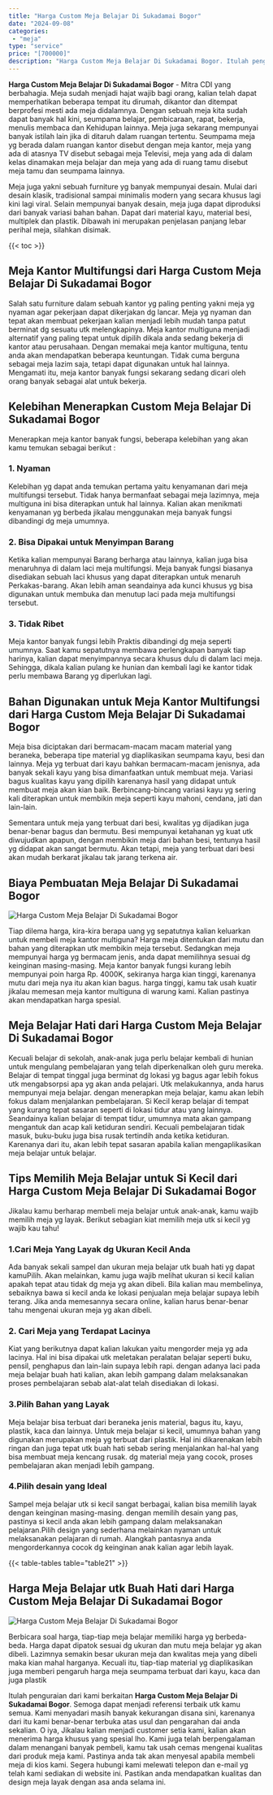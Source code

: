 ```yaml
---
title: "Harga Custom Meja Belajar Di Sukadamai Bogor"
date: "2024-09-08"
categories:
 - "meja"
type: "service"
price: "[700000]"
description: "Harga Custom Meja Belajar Di Sukadamai Bogor. Itulah penguraian dari kami berkaitan **Harga Custom Meja Belajar Di Sukadamai Bogor**. Semoga dapat menjadi re..."
---
```


**Harga Custom Meja Belajar Di Sukadamai Bogor** - Mitra CDI yang berbahagia. Meja sudah menjadi hajat wajib bagi orang, kalian telah dapat memperhatikan beberapa tempat itu dirumah, dikantor dan ditempat berprofesi mesti ada meja didalamnya. Dengan sebuah meja kita sudah dapat banyak hal kini, seumpama belajar, pembicaraan, rapat, bekerja, menulis membaca dan Kehidupan lainnya. Meja juga sekarang mempunyai banyak istilah lain jika di ditaruh dalam ruangan tertentu. Seumpama meja yg berada dalam ruangan kantor disebut dengan meja kantor, meja yang ada di atasnya TV disebut sebagai meja Televisi, meja yang ada di dalam kelas dinamakan meja belajar dan meja yang ada di ruang tamu disebut meja tamu dan seumpama lainnya.

Meja juga yakni sebuah furniture yg banyak mempunyai desain. Mulai dari desain klasik, tradisional sampai minimalis modern yang secara khusus lagi kini lagi viral. Selain mempunyai banyak desain, meja juga dapat diproduksi dari banyak variasi bahan bahan. Dapat dari material kayu, material besi, multiplek dan plastik. Dibawah ini merupakan penjelasan panjang lebar perihal meja, silahkan disimak.

{{< toc >}}

## Meja Kantor Multifungsi dari Harga Custom Meja Belajar Di Sukadamai Bogor

Salah satu furniture dalam sebuah kantor yg paling penting yakni meja yg nyaman agar pekerjaan dapat dikerjakan dg lancar. Meja yg nyaman dan tepat akan membuat pekerjaan kalian menjadi lebih mudah tanpa patut berminat dg sesuatu utk melengkapinya. Meja kantor multiguna menjadi alternatif yang paling tepat untuk dipilih dikala anda sedang bekerja di kantor atau perusahaan. Dengan memakai meja kantor multiguna, tentu anda akan mendapatkan beberapa keuntungan. Tidak cuma berguna sebagai meja lazim saja, tetapi dapat digunakan untuk hal lainnya. Mengamati itu, meja kantor banyak fungsi sekarang sedang dicari oleh orang banyak sebagai alat untuk bekerja.

## Kelebihan Menerapkan Custom Meja Belajar Di Sukadamai Bogor

Menerapkan meja kantor banyak fungsi, beberapa kelebihan yang akan kamu temukan sebagai berikut :

### 1\. Nyaman

Kelebihan yg dapat anda temukan pertama yaitu kenyamanan dari meja multifungsi tersebut. Tidak hanya bermanfaat sebagai meja lazimnya, meja multiguna ini bisa diterapkan untuk hal lainnya. Kalian akan menikmati kenyamanan yg berbeda jikalau menggunakan meja banyak fungsi dibandingi dg meja umumnya.

### 2\. Bisa Dipakai untuk Menyimpan Barang

Ketika kalian mempunyai Barang berharga atau lainnya, kalian juga bisa menaruhnya di dalam laci meja multifungsi. Meja banyak fungsi biasanya disediakan sebuah laci khusus yang dapat diterapkan untuk menaruh Perkakas-barang. Akan lebih aman seandainya ada kunci khusus yg bisa digunakan untuk membuka dan menutup laci pada meja multifungsi tersebut.

### 3\. Tidak Ribet

Meja kantor banyak fungsi lebih Praktis dibandingi dg meja seperti umumnya. Saat kamu sepatutnya membawa perlengkapan banyak tiap harinya, kalian dapat menyimpannya secara khusus dulu di dalam laci meja. Sehingga, dikala kalian pulang ke hunian dan kembali lagi ke kantor tidak perlu membawa Barang yg diperlukan lagi.

## Bahan Digunakan untuk Meja Kantor Multifungsi dari Harga Custom Meja Belajar Di Sukadamai Bogor

Meja bisa diciptakan dari bermacam-macam macam material yang beraneka, beberapa tipe material yg diaplikasikan seumpama kayu, besi dan lainnya. Meja yg terbuat dari kayu bahkan bermacam-macam jenisnya, ada banyak sekali kayu yang bisa dimanfaatkan untuk membuat meja. Variasi bagus kualitas kayu yang dipilih karenanya hasil yang didapat untuk membuat meja akan kian baik. Berbincang-bincang variasi kayu yg sering kali diterapkan untuk membikin meja seperti kayu mahoni, cendana, jati dan lain-lain.

Sementara untuk meja yang terbuat dari besi, kwalitas yg dijadikan juga benar-benar bagus dan bermutu. Besi mempunyai ketahanan yg kuat utk diwujudkan apapun, dengan membikin meja dari bahan besi, tentunya hasil yg didapat akan sangat bermutu. Akan tetapi, meja yang terbuat dari besi akan mudah berkarat jikalau tak jarang terkena air.

## Biaya Pembuatan Meja Belajar Di Sukadamai Bogor

![Harga Custom Meja Belajar Di Sukadamai Bogor](/images/meja/meja-dewasa-004.jpg)

Tiap dilema harga, kira-kira berapa uang yg sepatutnya kalian keluarkan untuk membeli meja kantor multiguna? Harga meja ditentukan dari mutu dan bahan yang diterapkan utk membikin meja tersebut. Sedangkan meja mempunyai harga yg bermacam jenis, anda dapat memilihnya sesuai dg keinginan masing-masing. Meja kantor banyak fungsi kurang lebih mempunyai poin harga Rp. 4000K, sekiranya harga kian tinggi, karenanya mutu dari meja nya itu akan kian bagus. harga tinggi, kamu tak usah kuatir jikalau memesan meja kantor multiguna di warung kami. Kalian pastinya akan mendapatkan harga spesial.

## Meja Belajar Hati dari Harga Custom Meja Belajar Di Sukadamai Bogor

Kecuali belajar di sekolah, anak-anak juga perlu belajar kembali di hunian untuk mengulang pembelajaran yang telah diperkenalkan oleh guru mereka. Belajar di tempat tinggal juga berminat dg lokasi yg bagus agar lebih fokus utk mengabsorpsi apa yg akan anda pelajari. Utk melakukannya, anda harus mempunyai meja belajar. dengan menerapkan meja belajar, kamu akan lebih fokus dalam menjalankan pembelajaran. Si Kecil kerap belajar di tempat yang kurang tepat sasaran seperti di lokasi tidur atau yang lainnya. Seandainya kalian belajar di tempat tidur, umumnya mata akan gampang mengantuk dan acap kali ketiduran sendiri. Kecuali pembelajaran tidak masuk, buku-buku juga bisa rusak tertindih anda ketika ketiduran. Karenanya dari itu, akan lebih tepat sasaran apabila kalian mengaplikasikan meja belajar untuk belajar.

## Tips Memilih Meja Belajar untuk Si Kecil dari Harga Custom Meja Belajar Di Sukadamai Bogor

Jikalau kamu berharap membeli meja belajar untuk anak-anak, kamu wajib memilih meja yg layak. Berikut sebagian kiat memilih meja utk si kecil yg wajib kau tahu!

### 1.Cari Meja Yang Layak dg Ukuran Kecil Anda

Ada banyak sekali sampel dan ukuran meja belajar utk buah hati yg dapat kamuPilih. Akan melainkan, kamu juga wajib melihat ukuran si kecil kalian apakah tepat atau tidak dg meja yg akan dibeli. Bila kalian mau membelinya, sebaiknya bawa si kecil anda ke lokasi penjualan meja belajar supaya lebih terang. Jika anda memesannya secara online, kalian harus benar-benar tahu mengenai ukuran meja yg akan dibeli.

### 2\. Cari Meja yang Terdapat Lacinya

Kiat yang berikutnya dapat kalian lakukan yaitu mengorder meja yg ada lacinya. Hal ini bisa dipakai utk meletakan peralatan belajar seperti buku, pensil, penghapus dan lain-lain supaya lebih rapi. dengan adanya laci pada meja belajar buah hati kalian, akan lebih gampang dalam melaksanakan proses pembelajaran sebab alat-alat telah disediakan di lokasi.

### 3.Pilih Bahan yang Layak

Meja belajar bisa terbuat dari beraneka jenis material, bagus itu, kayu, plastik, kaca dan lainnya. Untuk meja belajar si kecil, umumnya bahan yang digunakan merupakan meja yg terbuat dari plastik. Hal ini dikarenakan lebih ringan dan juga tepat utk buah hati sebab sering menjalankan hal-hal yang bisa membuat meja kencang rusak. dg material meja yang cocok, proses pembelajaran akan menjadi lebih gampang.

### 4.Pilih desain yang Ideal

Sampel meja belajar utk si kecil sangat berbagai, kalian bisa memilih layak dengan keinginan masing-masing. dengan memilih desain yang pas, pastinya si kecil anda akan lebih gampang dalam melaksanakan pelajaran.Pilih design yang sederhana melainkan nyaman untuk melaksanakan pelajaran di rumah. Alangkah pantasnya anda mengorderkannya cocok dg keinginan anak kalian agar lebih layak.

{{< table-tables table="table21" >}}

## Harga Meja Belajar utk Buah Hati dari Harga Custom Meja Belajar Di Sukadamai Bogor

![Harga Custom Meja Belajar Di Sukadamai Bogor](/images/meja/meja-anak-011.jpg)

Berbicara soal harga, tiap-tiap meja belajar memiliki harga yg berbeda-beda. Harga dapat dipatok sesuai dg ukuran dan mutu meja belajar yg akan dibeli. Lazimnya semakin besar ukuran meja dan kwalitas meja yang dibeli maka kian mahal harganya. Kecuali itu, tiap-tiap material yg diaplikasikan juga memberi pengaruh harga meja seumpama terbuat dari kayu, kaca dan juga plastik

Itulah penguraian dari kami berkaitan **Harga Custom Meja Belajar Di Sukadamai Bogor**. Semoga dapat menjadi referensi terbaik utk kamu semua. Kami menyadari masih banyak kekurangan disana sini, karenanya dari itu kami benar-benar terbuka atas usul dan pengarahan dai anda sekalian. O iya, Jikalau kalian menjadi customer setia kami, kalian akan menerima harga khusus yang spesial lho. Kami juga telah berpengalaman dalam menangani banyak pembeli, kamu tak usah cemas mengenai kualitas dari produk meja kami. Pastinya anda tak akan menyesal apabila membeli meja di kios kami. Segera hubungi kami melewati telepon dan e-mail yg telah kami sediakan di website ini. Pastikan anda mendapatkan kualitas dan design meja layak dengan asa anda selama ini.
